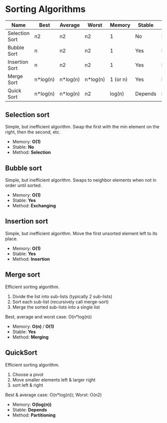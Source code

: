 # Sorting Algorithms

<table>
    <thead>
        <tr>
            <th>Name</th>
            <th>Best</th>
            <th>Average</th>
            <th>Worst</th>
            <th>Memory</th>
            <th>Stable</th>
            <th>Method</th>
        <tr>
    </thead>
    <tbody>
        <tr>
            <td>Selection Sort</td>
            <td>n2</td>
            <td>n2</td>
            <td>n2</td>
            <td>1</td>
            <td>No</td>
            <td>Selection</td>
        </tr>
        <tr>
            <td>Bubble Sort</td>
            <td>n</td>
            <td>n2</td>
            <td>n2</td>
            <td>1</td>
            <td>Yes</td>
            <td>Exchanging</td>
        </tr>
        <tr>
            <td>Insertion Sort</td>
            <td>n</td>
            <td>n2</td>
            <td>n2</td>
            <td>1</td>
            <td>Yes</td>
            <td>Insertion</td>
        </tr>
        <tr>
            <td>Merge Sort</td>
            <td>n*log(n)</td>
            <td>n*log(n)</td>
            <td>n*log(n)</td>
            <td>1 (or n)</td>
            <td>Yes</td>
            <td>Merging</td>
        </tr>
        <tr>
            <td>Quick Sort</td>
            <td>n*log(n)</td>
            <td>n*log(n)</td>
            <td>n2</td>
            <td>log(n)</td>
            <td>Depends</td>
            <td>Partitioning</td>
        </tr>
    </tbody>
</table>

## Selection sort 

Simple, but inefficient algorithm.
Swap the first with the min element on the right, then the second, etc.

* Memory: **O(1)**
* Stable: **No**
* Method: **Selection**

## Bubble sort 

Simple, but inefficient algorithm.
Swaps to neighbor elements when not in order until sorted.

* Memory: **O(1)**
* Stable: **Yes**
* Method: **Exchanging**

## Insertion sort  

Simple, but inefficient algorithm.
Move the first unsorted element left to its place.

* Memory: **O(1)**
* Stable: **Yes**
* Method: **Insertion**

## Merge sort  

Efficient sorting algorithm.

1. Divide the list into sub-lists (typically 2 sub-lists)
2. Sort each sub-list (recursively call merge-sort)
3. Merge the sorted sub-lists into a single list

Best, average and worst case: O(n*log(n))

* Memory: **O(n)** / **O(1)**
* Stable: **Yes**
* Method: **Merging**

## QuickSort  

Efficient sorting algorithm.

1. Choose a pivot 
2. Move smaller elements left & larger right
3. sort left & right

Best & average case: O(n*log(n)); Worst: O(n2)

* Memory: **O(log(n))**
* Stable: **Depends**
* Method: **Partitioning**

